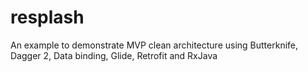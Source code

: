# resplash
An example to demonstrate MVP clean architecture using Butterknife, Dagger 2, Data binding, Glide, Retrofit and RxJava
